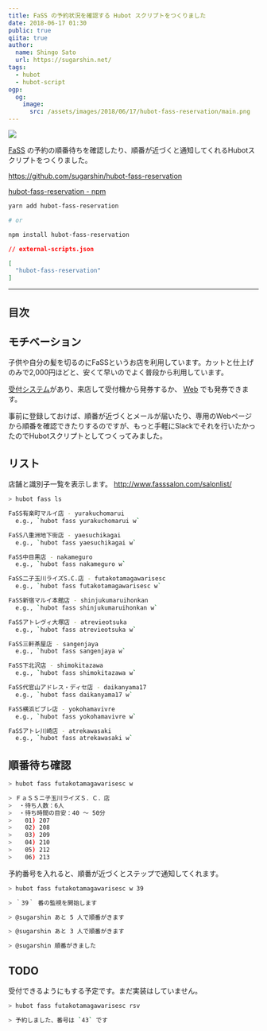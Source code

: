 ```yaml
---
title: FaSS の予約状況を確認する Hubot スクリプトをつくりました
date: 2018-06-17 01:30
public: true
qiita: true
author:
  name: Shingo Sato
  url: https://sugarshin.net/
tags:
  - hubot
  - hubot-script
ogp:
  og:
    image:
      src: /assets/images/2018/06/17/hubot-fass-reservation/main.png
---
```


![](/assets/images/2018/06/17/hubot-fass-reservation/main.png)

[FaSS](http://www.fasssalon.com/) の予約の順番待ちを確認したり、順番が近づくと通知してくれるHubotスクリプトをつくりました。

https://github.com/sugarshin/hubot-fass-reservation

[hubot-fass-reservation  -  npm](https://www.npmjs.com/package/hubot-fass-reservation)

```bash
yarn add hubot-fass-reservation

# or

npm install hubot-fass-reservation
```

```json
// external-scripts.json

[
  "hubot-fass-reservation"
]
```

***

## 目次

## モチベーション

子供や自分の髪を切るのにFaSSというお店を利用しています。カットと仕上げのみで2,000円ほどと、安くて早いのでよく普段から利用しています。

[受付システム](http://www.fasssalon.com/sys/#flow)があり、来店して受付機から発券するか、 [Web](http://www.fasssalon.com/sys/#accept) でも発券できます。

事前に登録しておけば、順番が近づくとメールが届いたり、専用のWebページから順番を確認できたりするのですが、もっと手軽にSlackでそれを行いたかったのでHubotスクリプトとしてつくってみました。

## リスト

店舗と識別子一覧を表示します。 http://www.fasssalon.com/salonlist/

```bash
> hubot fass ls

FaSS有楽町マルイ店 - yurakuchomarui
  e.g., `hubot fass yurakuchomarui w`

FaSS八重洲地下街店 - yaesuchikagai
  e.g., `hubot fass yaesuchikagai w`

FaSS中目黒店 - nakameguro
  e.g., `hubot fass nakameguro w`

FaSS二子玉川ライズS.C.店 - futakotamagawarisesc
  e.g., `hubot fass futakotamagawarisesc w`

FaSS新宿マルイ本館店 - shinjukumaruihonkan
  e.g., `hubot fass shinjukumaruihonkan w`

FaSSアトレヴィ大塚店 - atrevieotsuka
  e.g., `hubot fass atrevieotsuka w`

FaSS三軒茶屋店 - sangenjaya
  e.g., `hubot fass sangenjaya w`

FaSS下北沢店 - shimokitazawa
  e.g., `hubot fass shimokitazawa w`

FaSS代官山アドレス・ディセ店 - daikanyama17
  e.g., `hubot fass daikanyama17 w`

FaSS横浜ビブレ店 - yokohamavivre
  e.g., `hubot fass yokohamavivre w`

FaSSアトレ川崎店 - atrekawasaki
  e.g., `hubot fass atrekawasaki w`
```

## 順番待ち確認

```bash
> hubot fass futakotamagawarisesc w

> ＦａＳＳニ子玉川ライズＳ．Ｃ．店
>  ・待ち人数：6人
>  ・待ち時間の目安：40 ～ 50分
>  　01) 207
>  　02) 208
>  　03) 209
>  　04) 210
>  　05) 212
>  　06) 213
```

予約番号を入れると、順番が近づくとステップで通知してくれます。

```bash
> hubot fass futakotamagawarisesc w 39

> ｀39｀ 番の監視を開始します

> @sugarshin あと 5 人で順番がきます

> @sugarshin あと 3 人で順番がきます

> @sugarshin 順番がきました
```

## TODO

受付できるようにもする予定です。まだ実装はしていません。

```bash
> hubot fass futakotamagawarisesc rsv

> 予約しました、番号は `43` です
```
